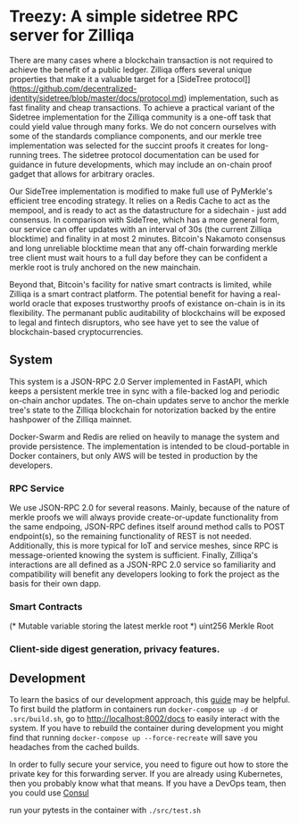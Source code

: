 # Treezy: A simple sidetree RPC server for Zilliqa 

There are many cases where a blockchain transaction is not required to achieve the benefit of a public ledger. Zilliqa offers several unique properties that make it a valuable target for a [SideTree protocol]](https://github.com/decentralized-identity/sidetree/blob/master/docs/protocol.md) implementation, such as fast finality and cheap transactions. To achieve a practical variant of the Sidetree implementation for the Zilliqa community is a one-off task that could yield value through many forks. We do not concern ourselves with some of the standards compliance components, and our merkle tree implementation was selected for the succint proofs it creates for long-running trees. The sidetree protocol documentation can be used for guidance in future developments, which may include an on-chain proof gadget that allows for arbitrary oracles.

Our SideTree implementation is modified to make full use of PyMerkle's efficient tree encoding strategy. It relies on a Redis Cache to act as the mempool, and is ready to act as the datastructure for a sidechain - just add consensus. 
In comparison with SideTree, which has a more general form, our service can offer updates with an interval of 30s (the current Zilliqa blocktime) and finality in at most 2 minutes. Bitcoin's Nakamoto consensus and long unreliable blocktime mean that any off-chain forwarding merkle tree client must wait hours to a full day before they can be confident a merkle root is truly anchored on the new mainchain. 

Beyond that, Bitcoin's facility for native smart contracts is limited, while Zilliqa is a smart contract platform. The potential benefit for having a real-world oracle that exposes trustworthy proofs of existance on-chain is in its flexibility.
The permanant public auditability of blockchains will be exposed to legal and fintech disruptors, who see have yet to see the value of blockchain-based cryptocurrencies.


## System
This system is a JSON-RPC 2.0 Server implemented in FastAPI, which keeps a persistent merkle tree in sync with a file-backed log and periodic on-chain anchor updates. The on-chain updates serve to anchor the merkle tree's state to the Zilliqa blockchain for notorization backed by the entire hashpower of the Zilliqa mainnet.

Docker-Swarm and Redis are relied on heavily to manage the system and provide persistence. The implementation is intended to be cloud-portable in Docker containers, but only AWS will be tested in production by the developers.
 
### RPC Service
We use JSON-RPC 2.0 for several reasons. Mainly, because of the nature of merkle proofs we will always provide create-or-update functionality from the same endpoing, JSON-RPC defines itself around method calls to POST endpoint(s), so the remaining functionality of REST is not needed. Additionally, this is more typical for IoT and service meshes, since RPC is message-oriented knowing the system is sufficient. Finally, Zilliqa's interactions are all defined as a JSON-RPC 2.0 service so familiarity and compatibility will benefit any developers looking to fork the project as the basis for their own dapp. 

### Smart Contracts

(* Mutable variable storing the latest merkle root *)
uint256 Merkle Root

### Client-side digest generation, privacy features.

## Development

To learn the basics of our development approach, this [guide](https://testdriven.io/blog/fastapi-crud/) may be helpful.
To first build the platform in containers run `docker-compose up -d` or `.src/build.sh`, go to 
[http://localhost:8002/docs](http://localhost:8002/docs) to easily interact with the system.
If you have to rebuild the container during development you might find that running `docker-compose up --force-recreate` will save you headaches from the cached builds.

In order to fully secure your service, you need to figure out how to store the private key for this forwarding server. If you are already using Kubernetes, then you probably know what that means. If you have a DevOps team, then you could use [Consul](https://www.consul.io/)


run your pytests in the container with `./src/test.sh`